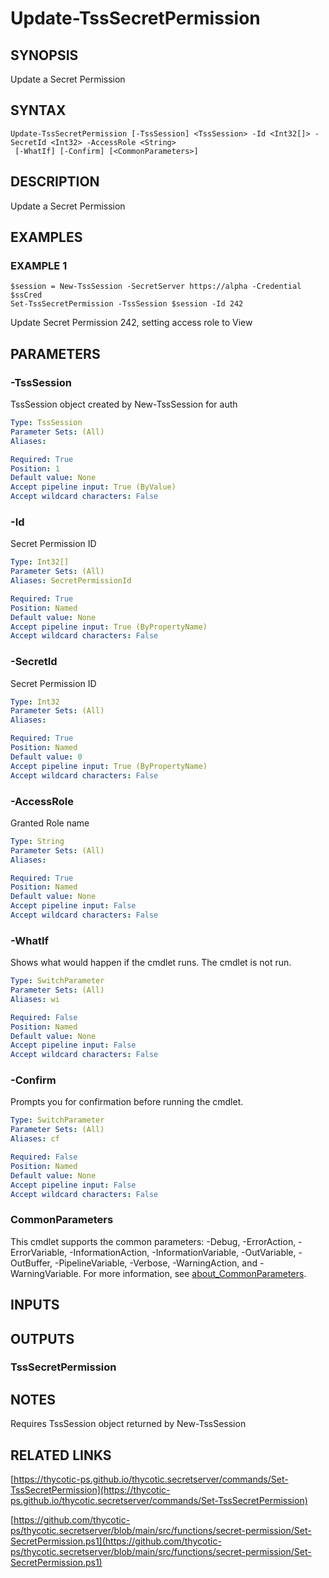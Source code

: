 # Update-TssSecretPermission

## SYNOPSIS
Update a Secret Permission

## SYNTAX

```
Update-TssSecretPermission [-TssSession] <TssSession> -Id <Int32[]> -SecretId <Int32> -AccessRole <String>
 [-WhatIf] [-Confirm] [<CommonParameters>]
```

## DESCRIPTION
Update a Secret Permission

## EXAMPLES

### EXAMPLE 1
```
$session = New-TssSession -SecretServer https://alpha -Credential $ssCred
Set-TssSecretPermission -TssSession $session -Id 242
```

Update Secret Permission 242, setting access role to View

## PARAMETERS

### -TssSession
TssSession object created by New-TssSession for auth

```yaml
Type: TssSession
Parameter Sets: (All)
Aliases:

Required: True
Position: 1
Default value: None
Accept pipeline input: True (ByValue)
Accept wildcard characters: False
```

### -Id
Secret Permission ID

```yaml
Type: Int32[]
Parameter Sets: (All)
Aliases: SecretPermissionId

Required: True
Position: Named
Default value: None
Accept pipeline input: True (ByPropertyName)
Accept wildcard characters: False
```

### -SecretId
Secret Permission ID

```yaml
Type: Int32
Parameter Sets: (All)
Aliases:

Required: True
Position: Named
Default value: 0
Accept pipeline input: True (ByPropertyName)
Accept wildcard characters: False
```

### -AccessRole
Granted Role name

```yaml
Type: String
Parameter Sets: (All)
Aliases:

Required: True
Position: Named
Default value: None
Accept pipeline input: False
Accept wildcard characters: False
```

### -WhatIf
Shows what would happen if the cmdlet runs.
The cmdlet is not run.

```yaml
Type: SwitchParameter
Parameter Sets: (All)
Aliases: wi

Required: False
Position: Named
Default value: None
Accept pipeline input: False
Accept wildcard characters: False
```

### -Confirm
Prompts you for confirmation before running the cmdlet.

```yaml
Type: SwitchParameter
Parameter Sets: (All)
Aliases: cf

Required: False
Position: Named
Default value: None
Accept pipeline input: False
Accept wildcard characters: False
```

### CommonParameters
This cmdlet supports the common parameters: -Debug, -ErrorAction, -ErrorVariable, -InformationAction, -InformationVariable, -OutVariable, -OutBuffer, -PipelineVariable, -Verbose, -WarningAction, and -WarningVariable. For more information, see [about_CommonParameters](http://go.microsoft.com/fwlink/?LinkID=113216).

## INPUTS

## OUTPUTS

### TssSecretPermission
## NOTES
Requires TssSession object returned by New-TssSession

## RELATED LINKS

[https://thycotic-ps.github.io/thycotic.secretserver/commands/Set-TssSecretPermission](https://thycotic-ps.github.io/thycotic.secretserver/commands/Set-TssSecretPermission)

[https://github.com/thycotic-ps/thycotic.secretserver/blob/main/src/functions/secret-permission/Set-SecretPermission.ps1](https://github.com/thycotic-ps/thycotic.secretserver/blob/main/src/functions/secret-permission/Set-SecretPermission.ps1)

